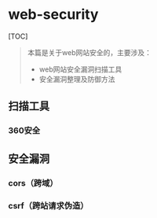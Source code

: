# web-security

[TOC]



> 本篇是关于web网站安全的，主要涉及：
>
> + web网站安全漏洞扫描工具
> + 安全漏洞整理及防御方法

## 扫描工具

### 360安全



## 安全漏洞

### cors（跨域）



### csrf（跨站请求伪造）



